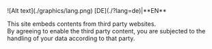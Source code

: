<span id="langchange">
![Alt text](./graphics/lang.png) [DE](./?lang=de)|**EN**
</span>

This site embeds contents from third party websites.  
By agreeing to enable the third party content, you are subjected to the handling of your data according to that party.
<span class="md-policiessoundcloud"></span>
<span class="md-policiesvimeo"></span>
<span class="md-policiesyoutube"></span>
